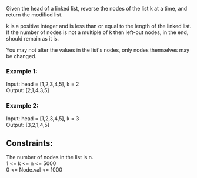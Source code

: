 
Given the head of a linked list, reverse the nodes of the list k at a time, and return the modified list.  

k is a positive integer and is less than or equal to the length of the linked list. If the number of nodes is not a multiple of k then left-out nodes, in the end, should remain as it is.

You may not alter the values in the list's nodes, only nodes themselves may be changed.  

 

### Example 1: 


Input: head = [1,2,3,4,5], k = 2  
Output: [2,1,4,3,5] 
### Example 2: 


Input: head = [1,2,3,4,5], k = 3  
Output: [3,2,1,4,5]  
 

## Constraints:

The number of nodes in the list is n.  
1 <= k <= n <= 5000  
0 <= Node.val <= 1000  
